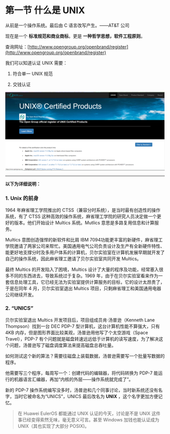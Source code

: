 # 第一节 什么是 UNIX

从前是一个操作系统。最后由 C 语言改写产生。——AT&T 公司

现在是一个 **标准规范和商业商标**。更是 **一种哲学思想，软件工程原则**。

查询网址：[http://www.opengroup.org/openbrand/register](http://www.opengroup.org/openbrand/register)

我们可以知道认证 UNIX 需要：

1. 符合单一 UNIX 规范

2. 交钱认证

![](../.gitbook/assets/图片1.png)

----

**以下为详细说明：**

### 1. Unix 的前身
1964 年麻省理工学院推出的 CTSS（兼容分时系统），是当时最有创造性的操作系统，有了 CTSS 这种高效的操作系统，麻省理工学院的研究人员决定做一个更好的版本。他们开始设计 Multics 系统。Mutlics 意思是多路复用信息和计算服务。

Multics 意图创造强悍的新软件和比肩 IBM 7094功能更丰富的新硬件，麻省理工学院邀请了两家公司来帮忙。美国通用电气公司负责设计及生产有全新硬件特性、能更好地支撑分时及多用户体系的计算机，贝尔实验室在计算机发展早期就开发了自己的操作系统，因此麻省理工邀请了贝尔实验室共同开发 Multics。

最终 Multics 的开发陷入了困境，Multics 设计了大量的程序及功能，经常塞入很多不同的东西进去，导致系统过于复杂。1969 年，由于在贝尔实验室看来作为一套信息处理工具，它已经无法为实验室提供计算服务的目标，它的设计太昂贵了，于是在同年 4 月，贝尔实验室退出 Multics 项目，只剩麻省理工和美国通用电器公司继续开发。

### 2. “UNICS”

贝尔实验室退出 Multics 开发项目后，项目组成员肯·汤普逊（Kenneth Lane Thompson）找到一台 DEC PDP-7 型计算机，这台计算机性能不算强大，只有 4KB 内存，但是图形界面比较美观，汤普逊用他写了个太空游戏（Space Travel），PDP-7 有个问题就是磁盘转速远远低于计算机的读写速度，为了解决这个问题，汤普逊写了磁盘调度算法来提高磁盘总吞吐量。

如何测试这个新的算法？需要往磁盘上装载数据，汤普逊需要写一个批量写数据的程序。

他需要写三个程序，每周写一个：创建代码的编辑器，将代码转换为 PDP-7 能运行的机器语言汇编器，再加“内核的外层——操作系统就完成了”。

新的 PDP-7 操作系统编写没多时，汤普逊和几个同事讨论，当时新系统还没有名字，当时它被命名为“UNICS”，UNICS 最后改名为 **UNIX** ，这个名字更加方便记忆。

> 在 Huawei EulerOS  都能通过 UNIX 认证的今天，讨论是不是 UNIX 这件事已经变得索然无味，毫无意义可言。甚至 Windows 加钱也能认证成为 UNIX（其也实现了大部分 POSIX)。
